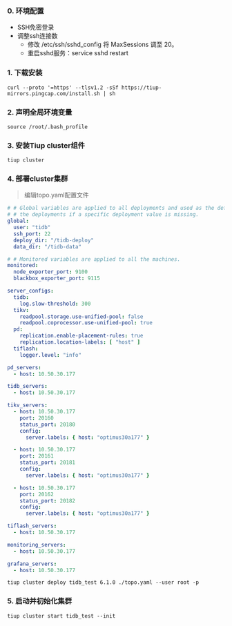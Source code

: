 ### 0. 环境配置
* SSH免密登录
* 调整ssh连接数
  * 修改 /etc/ssh/sshd_config 将 MaxSessions 调至 20。
  * 重启sshd服务：service sshd restart



### 1. 下载安装

```shell
curl --proto '=https' --tlsv1.2 -sSf https://tiup-mirrors.pingcap.com/install.sh | sh
```

### 2. 声明全局环境变量

```shell
source /root/.bash_profile
```

### 3. 安装Tiup cluster组件

```shell
tiup cluster
```

### 4. 部署cluster集群

> 编辑topo.yaml配置文件

```yaml
# # Global variables are applied to all deployments and used as the default value of
# # the deployments if a specific deployment value is missing.
global:
  user: "tidb"
  ssh_port: 22
  deploy_dir: "/tidb-deploy"
  data_dir: "/tidb-data"

# # Monitored variables are applied to all the machines.
monitored:
  node_exporter_port: 9100
  blackbox_exporter_port: 9115

server_configs:
  tidb:
    log.slow-threshold: 300
  tikv:
    readpool.storage.use-unified-pool: false
    readpool.coprocessor.use-unified-pool: true
  pd:
    replication.enable-placement-rules: true
    replication.location-labels: [ "host" ]
  tiflash:
    logger.level: "info"

pd_servers:
  - host: 10.50.30.177

tidb_servers:
  - host: 10.50.30.177

tikv_servers:
  - host: 10.50.30.177
    port: 20160
    status_port: 20180
    config:
      server.labels: { host: "optimus30a177" }

  - host: 10.50.30.177
    port: 20161
    status_port: 20181
    config:
      server.labels: { host: "optimus30a177" }

  - host: 10.50.30.177
    port: 20162
    status_port: 20182
    config:
      server.labels: { host: "optimus30a177" }

tiflash_servers:
  - host: 10.50.30.177

monitoring_servers:
  - host: 10.50.30.177

grafana_servers:
  - host: 10.50.30.177
```

```shell
tiup cluster deploy tidb_test 6.1.0 ./topo.yaml --user root -p
```

### 5. 启动并初始化集群

```shell
tiup cluster start tidb_test --init
```